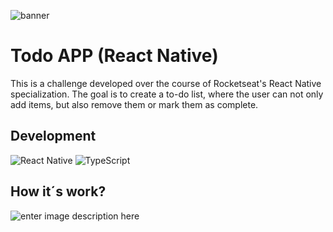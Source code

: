 ![banner](https://res.cloudinary.com/dloadb2bx/image/upload/v1653790674/Capa_g2y4wo.png)

# Todo APP (React Native)

This is a challenge developed over the course of Rocketseat's React Native specialization. The goal is to create a to-do list, where the user can not only add items, but also remove them or mark them as complete.

## Development

 ![React Native](https://img.shields.io/badge/react_native-%2320232a.svg?style=for-the-badge&logo=react&logoColor=%2361DAFB) ![TypeScript](https://img.shields.io/badge/typescript-%23007ACC.svg?style=for-the-badge&logo=typescript&logoColor=white)


## How it´s work?
![enter image description here](https://res.cloudinary.com/dloadb2bx/image/upload/v1663641618/Anima%C3%A7%C3%A3o_p3m2vc.gif)
